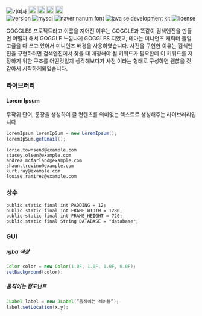 ![기여자](https://img.shields.io/static/v1?label=프로젝트&message=참여자&color=orange)
<img style="display:inline;" class="avatar" src="https://avatars2.githubusercontent.com/u/59803478?s=40&amp;v=4" width="20" height="20" alt="@32Lab"> <img style="display:inline" class="avatar" src="https://avatars1.githubusercontent.com/u/61299324?s=64&v=4" width="20" height="20" alt="@JOMEYONGYOON"> <img style="display:inline" class="avatar" src="https://avatars3.githubusercontent.com/u/42179250?s=64&v=4" width="20" height="20" alt="@power8128"> <img style="display:inline" class="avatar" src="https://avatars1.githubusercontent.com/u/61398188?s=64&v=4" width="20" height="20" alt="@thm121"> 
<br>
![version](https://img.shields.io/badge/버젼-v1.0b-yellow) ![mysql](https://img.shields.io/badge/DB-MySQL8.0_Community_Server-blue) 
![naver nanum font](https://img.shields.io/badge/폰트-네이버_나눔폰트-green) ![java se development kit](https://img.shields.io/badge/자바-1.8-red) ![license](https://img.shields.io/badge/라이센스-MIT-purple) 

<p>
GOGGLES 프로젝트라고 이름을 지어진 이유는 GOGGLE과 똑같이 검색엔진을 만들면 어떨까 해서 GOGGLE 느낌나게 GOGGLES 지었고, 테마는 미니언즈 캐릭터 들일 고글을 다 쓰고 있어서 미니언즈 배경을 사용하였습니다. 사전을 구현한 이유는 검색엔진을 구현하려면 검색엔진에서 찾을 때 매칭해야 될 키워드가 필요한데 이 키워드를 저장하기 위한 구조를 어떤것일지 생각해보다가 사전 이라는 형태로 구성하면 괜찮을 것 같아서 시작하게되었습니다.
</p>

### 라이브러리
#### Lorem Ipsum
무작위 단어, 문장을 생성하여 글 컨텐츠를 의미없는 텍스트로 생성해주는 라이브러리입니다
```Java
LoremIpsum loremIpSum = new LoremIpsum();
loremIpSum.getEmail();
```
```
lorie.townsend@example.com
stacey.olsen@example.com
andrea.mcfarland@example.com
shaun.trevino@example.com
kurt.ray@example.com
louise.ramirez@example.com
```

### 상수
```
public static final int PADDING = 12;
public static final int FRAME_WIDTH = 1280;
public static final int FRAME_HEIGHT = 720;
public static final String DATABASE = "database";
```

### GUI
##### rgba 색상
```Java
Color color = new Color(1.0F, 1.0F, 1.0F, 0.0F);
setBackground(color);
```

##### 움직이는 컴포넌트
```Java
JLabel label = new JLabel(“움직이는 레이블”);
label.setLocation(x,y);
```


